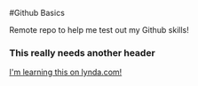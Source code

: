 #Github Basics

Remote repo to help me test out my Github skills!

### This really needs another header

[I'm learning this on lynda.com!](http://www.lynda.com)
